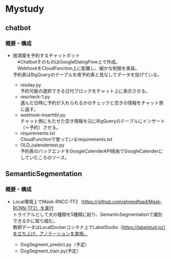 # Mystudy

## chatbot
### 概要・構成
* 居酒屋を予約するチャットボット  
　※ChatbotそのものはGoogleDialogFlow上で作成。  
　WebhookをCloudFonction上に配置し、細かな制御を実装。  
  予約表はBigQueryのテーブルを席予約表と見なしてデータを投げている。  
  
  - resday.py  
    予約可能の選択できる日付ブロックをチャット上に表示させる。
  - rescheck-1.py  
    選んだ日時に予約が入れられるかのチェックと空きの情報をチャット側に返す。
  - webhook-inserttbl.py  
    チャット側にもたせた空き情報を元にBigQueryのテーブルにインサート（＝予約）させる。
  - requirements.txt  
    CloudFunctionで使っているrequirements.txt
  - OLD_calendertest.py  
    予約表のバックエンドをGoogleCalenderAPI経由でGoogleCalenderにしていたころのソース。
 
## SemanticSegmentation
### 概要・構成
* Local環境上でMask-RNCC-TF2（https://github.com/ahmedfgad/Mask-RCNN-TF2）を実行  
  トライアルとして犬の種類を5種類に絞り、SemanticSegmentationで識別できるかに取り組む。  
  教師データはLocalDockerコンテナ上でLabelStudio（https://labelstud.io/）を立ち上げ、アノテーションを実施。  
  
  - DogSegment_predict.py（予定）
  - DogSegment_train.py(予定）
  
  
